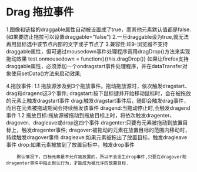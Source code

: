 # Drag 拖拉事件
  1.图像和链接的draggable属性自动被设置成了true，而其他元素默认值都是false.(如果要防止拖拉可以设置draggable="false")
  2.一旦draggable设为true,就无法再用鼠标选中该节点内部的文字或子节点了
  3.兼容性:IE9-浏览器不支持draggable属性，但可通过mousedown事件处理程序调用dragDrop()方法来实现拖动效果
    test.onmousedown = function(){this.dragDrop()}
    如果让firefox支持draggable属性，必须添加一个ondragstart事件处理程序，并在dataTransfer对象使用setData()方法来启动效果;

  4.拖放事件:
    1.1 拖放源涉及到3个拖放事件。拖动拖放源时，依次触发dragstart、drag和dragend这3个事件;
         dragstart:按下鼠标键并开始移动鼠标时，会在被拖放的元素上触发dragstart事件
         drag:触发dragstart事件后，随即会触发drag事件，而且在元素被拖动期间会持续触发该事件
         dragend:当拖动停止时,会触发dragend事件
    1.2 拖放目标:拖放源被拖动到拖放目标上时，将依次触发dragenter、dragover、dragleave或drop这四个事件
         dragenter:只要有元素被拖动到放置目标上，触发dragenter事件;
         dragover:被拖动的元素在放置目标的范围内移动时，持续触发dragover事件
         dragleave:如果元素被拖出了放置目标，触发dragleave事件
         drop:如果元素被放到了放置目标中，触发drop事件

        默认情况下，目标元素是不允许被放置的，所以不会发生drop事件,只要在dragover和dragenter事件中阻止默认行为，才能成为被允许的放置目标.
